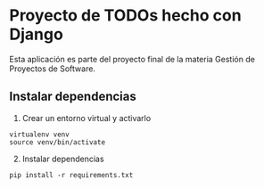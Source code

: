 # Proyecto de TODOs hecho con Django

Esta aplicación es parte del proyecto final de la materia Gestión de Proyectos de Software.

## Instalar dependencias

1. Crear un entorno virtual y activarlo

```
virtualenv venv
source venv/bin/activate
```

2. Instalar dependencias

```
pip install -r requirements.txt
```
